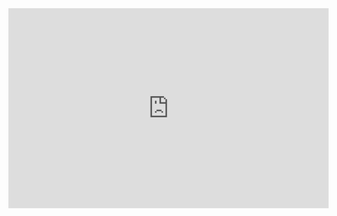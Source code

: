 <iframe id="html5game" src="https://www.coolmathgames.com/0-parking-mania/play" class="square" width="640px" height="400px" scrolling="no" marginwidth="0" vspace="0" frameborder="0" hspace="0" marginheight="0"></iframe>
